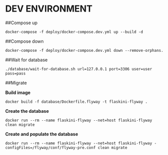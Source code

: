 # DEV ENVIRONMENT

##Compose up

```docker-compose -f deploy/docker-compose.dev.yml up --build -d```

##Compose down

```docker-compose -f deploy/docker-compose.dev.yml down --remove-orphans.```

##Wait for database

```./database/wait-for-database.sh url=127.0.0.1 port=3306 user=user pass=pass```

##Migrate

**Build image**

```docker build -f database/Dockerfile.flyway -t flaskini-flyway .```

**Create the database**

```docker run --rm --name flaskini-flyway --net=host flaskini-flyway clean migrate```

**Create and populate the database**

```docker run --rm --name flaskini-flyway --net=host flaskini-flyway -configFiles=/flyway/conf/flyway-pre.conf clean migrate```


